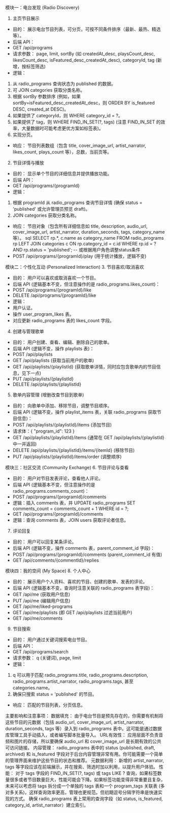 模块一：电台发现 (Radio Discovery)
1. 主页节目展示
* 目的： 展示电台节目列表，可分页，可按不同条件排序（最新、最热、精选等）。
* 后端 API：
* GET /api/programs
* 请求参数： page, limit, sortBy (如 createdAt_desc, playsCount_desc, likesCount_desc, isFeatured_desc_createdAt_desc), categoryId, tag (新增，按标签筛选)
* 逻辑：
1. 从 radio_programs 查询状态为 published 的数据。
2. 可 JOIN categories 获取分类名称。
3. 根据 sortBy 参数排序 (例如，如果 sortBy=isFeatured_desc_createdAt_desc，则 ORDER BY is_featured DESC, created_at DESC)。
4. 如果提供了 categoryId，则 WHERE category_id = ?。
5. 如果提供了 tag，则 WHERE FIND_IN_SET(?, tags) (注意 FIND_IN_SET 的效率，大量数据时可能考虑更优方案如标签表)。
6. 实现分页。
* 响应： 节目列表数组（包含 title, cover_image_url, artist_narrator, likes_count, plays_count 等），总数，当前页等。


2. 节目详情与播放
* 目的： 显示单个节目的详细信息并提供播放功能。
* 后端 API：
* GET /api/programs/{programId}
* 逻辑：
1. 根据 programId 从 radio_programs 查询节目详情 (确保 status = 'published' 或允许管理员预览 draft)。
2. JOIN categories 获取分类名称。
* 响应： 节目对象（包含所有详细信息如 title, description, audio_url, cover_image_url, artist_narrator, duration_seconds, tags, category_name 等）。
sql SELECT rp.*, c.name as category_name FROM radio_programs rp LEFT JOIN categories c ON rp.category_id = c.id WHERE rp.id = ? AND rp.status = 'published'; -- 或根据用户角色调整status条件
* POST /api/programs/{programId}/play (用于统计播放，逻辑不变)

模块二：个性化互动 (Personalized Interaction)
3. 节目喜欢/取消喜欢
* 目的： 用户可以喜欢或取消喜欢一个节目。
* 后端 API (逻辑基本不变，但注意操作的是 radio_programs.likes_count)：
* POST /api/programs/{programId}/like
* DELETE /api/programs/{programId}/like
* 逻辑：
* 用户认证。
* 操作 user_program_likes 表。
* 对应更新 radio_programs 表的 likes_count 字段。

4. 创建与管理歌单
* 目的： 用户创建、查看、编辑、删除自己的歌单。
* 后端 API (逻辑不变，操作 playlists 表)：
* POST /api/playlists
* GET /api/playlists (获取当前用户的歌单)
* GET /api/playlists/{playlistId} (获取歌单详情，同时应包含歌单内的节目信息，见下一点)
* PUT /api/playlists/{playlistId}
* DELETE /api/playlists/{playlistId}


5. 歌单内容管理 (增删改查节目到歌单)
* 目的： 向歌单中添加、移除节目，调整节目顺序。
* 后端 API (逻辑不变，操作 playlist_items 表，关联 radio_programs 获取节目信息)：
* POST /api/playlists/{playlistId}/items (添加节目)
* 请求体：{ "program_id": 123 }
* GET /api/playlists/{playlistId}/items (通常在 GET /api/playlists/{playlistId} 中一并返回)
* DELETE /api/playlists/{playlistId}/items/{itemId} (移除节目)
* PUT /api/playlists/{playlistId}/items/order (调整顺序)

模块三：社区交流 (Community Exchange)
6. 节目评论与查看
* 目的： 用户对节目发表评论，查看他人评论。
* 后端 API (逻辑基本不变，但注意操作的是 radio_programs.comments_count)：
* POST /api/programs/{programId}/comments
* 逻辑：插入 comments 表，并 UPDATE radio_programs SET comments_count = comments_count + 1 WHERE id = ?;
* GET /api/programs/{programId}/comments
* 逻辑：查询 comments 表，JOIN users 获取评论者信息。


7. 评论回复
* 目的： 用户可以回复某条评论。
* 后端 API (逻辑不变，操作 comments 表，parent_comment_id 字段)：
* POST /api/programs/{programId}/comments (parent_comment_id 有值)
* GET /api/comments/{commentId}/replies


模块四：我的空间 (My Space)
8. 个人中心
* 目的： 展示用户个人资料、喜欢的节目、创建的歌单、发表的评论。
* 后端 API (逻辑基本不变，查询时注意关联的 radio_programs 表字段)：
* GET /api/me (获取用户信息)
* PUT /api/me (编辑用户信息)
* GET /api/me/liked-programs
* GET /api/me/playlists (即 GET /api/playlists 过滤当前用户)
* GET /api/me/comments



9. 节目搜索
* 目的： 用户通过关键词搜索电台节目。
* 后端 API：
* GET /api/programs/search
* 请求参数： q (关键词), page, limit
* 逻辑：
1. q 可以用于匹配 radio_programs.title, radio_programs.description, radio_programs.artist_narrator, radio_programs.tags, 甚至 categories.name。
2. 确保只搜索 status = 'published' 的节目。
* 响应： 匹配的节目列表，分页信息。


主要影响和注意事项：
数据填充： 由于电台节目是预先存在的，你需要有机制将这些节目的元数据（包括 audio_url, cover_image_url, artist_narrator, duration_seconds, tags 等）录入到 radio_programs 表中。这可能是通过数据库管理工具手动插入，或者编写脚本批量导入。
URL有效性： 应用层面不负责音频和图片的存储，所以要确保 audio_url 和 cover_image_url 是长期有效的公共可访问链接。
内容管理： radio_programs 表中的 status (published, draft, archived) 和 is_featured 字段对于后台内容管理非常有用。你可能需要一个简单的管理界面来维护这些节目的状态和推荐。
元数据利用： 新增的 artist_narrator, tags 等字段应该在前端展示，并在搜索、筛选时加以利用，以提升用户体验。
性能：
对于 tags 字段的 FIND_IN_SET(?, tags) 或 tags LIKE ? 查询，如果标签数量很多或者节目数量巨大，性能可能会下降。如果标签功能变得非常重要且复杂，未来可以考虑将 tags 拆分成一个单独的 tags 表和一个 program_tags 关联表 (多对多关系)，这样查询效率更高，管理也更规范。但初期逗号分隔字符串是快速实现的方式。
确保 radio_programs 表上常用的查询字段（如 status, is_featured, category_id, artist_narrator）建立索引。
